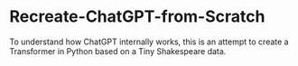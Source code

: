 # Recreate-ChatGPT-from-Scratch
To understand how ChatGPT internally works, this is an attempt to create a Transformer in Python based on a Tiny Shakespeare data.
